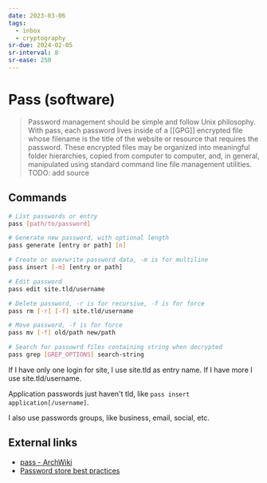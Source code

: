 ```yaml
---
date: 2023-03-06
tags:
  - inbox
  - cryptography
sr-due: 2024-02-05
sr-interval: 8
sr-ease: 250
---
```

# Pass (software)

> Password management should be simple and follow Unix philosophy. With pass,
> each password lives inside of a [[GPG]] encrypted file whose filename is the
> title of the website or resource that requires the password. These encrypted
> files may be organized into meaningful folder hierarchies, copied from
> computer to computer, and, in general, manipulated using standard command line
> file management utilities.
TODO: add source

## Commands

```sh
# List passwords or entry
pass [path/to/password]

# Generate new password, with optional length
pass generate [entry or path] [n]

# Create or overwrite password data, -m is for multiline
pass insert [-m] [entry or path]

# Edit password
pass edit site.tld/username

# Delete password, -r is for recursive, -f is for force
pass rm [-r] [-f] site.tld/username

# Move password, -f is for force
pass mv [-f] old/path new/path

# Search for passowrd files containing string when decrypted
pass grep [GREP_OPTIONS] search-string
```

If I have only one login for site, I use site.tld as entry name. If I have more
I use site.tld/username.

Application passwords just haven't tld, like
`pass insert application[/username]`.

I also use passwords groups, like business, email, social, etc.

## External links

- [pass - ArchWiki](https://wiki.archlinux.org/title/Pass)
- [Password store best practices](https://github.com/fpco/best-practices/blob/master/password-store.md)

